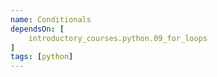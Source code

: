 ```yaml
---
name: Conditionals
dependsOn: [
    introductory_courses.python.09_for_loops
]
tags: [python]
---
```


